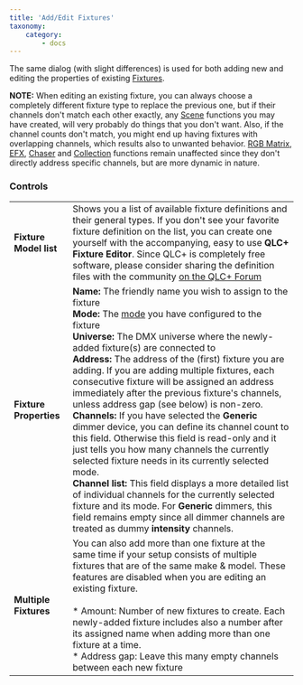 ```yaml
---
title: 'Add/Edit Fixtures'
taxonomy:
    category:
        - docs
---
```


The same dialog (with slight differences) is used for both adding new and editing the properties of existing [Fixtures](/basics/glossary-and-concepts#fixtures).

**NOTE:** When editing an existing fixture, you can always choose a completely different fixture type to replace the previous one, but if their channels don't match each other exactly, any [Scene](/basics/glossary-and-concepts#scene) functions you may have created, will very probably do things that you don't want. Also, if the channel counts don't match, you might end up having fixtures with overlapping channels, which results also to unwanted behavior. [RGB Matrix](/basics/glossary-and-concepts#rgb-matrix), [EFX](/basics/glossary-and-concepts#efx), [Chaser](/basics/glossary-and-concepts#chaser) and [Collection](/basics/glossary-and-concepts#collection) functions remain unaffected since they don't directly address specific channels, but are more dynamic in nature.

### Controls

|     |     |
| --- | --- |
| **Fixture Model list** | Shows you a list of available fixture definitions and their general types. If you don't see your favorite fixture definition on the list, you can create one yourself with the accompanying, easy to use **QLC+ Fixture Editor**. Since QLC+ is completely free software, please consider sharing the definition files with the community [on the QLC+ Forum](https://www.qlcplus.org/forum/viewforum.php?f=3) |
| **Fixture Properties** | **Name:** The friendly name you wish to assign to the fixture<br>**Mode:** The [mode](/basics/glossary-and-concepts#fixture-mode) you have configured to the fixture<br>**Universe:** The DMX universe where the newly-added fixture(s) are connected to<br>**Address:** The address of the (first) fixture you are adding. If you are adding multiple fixtures, each consecutive fixture will be assigned an address immediately after the previous fixture's channels, unless address gap (see below) is non-zero.<br>**Channels:** If you have selected the **Generic** dimmer device, you can define its channel count to this field. Otherwise this field is read-only and it just tells you how many channels the currently selected fixture needs in its currently selected mode.<br>**Channel list:** This field displays a more detailed list of individual channels for the currently selected fixture and its mode. For **Generic** dimmers, this field remains empty since all dimmer channels are treated as dummy **intensity** channels. |
| **Multiple Fixtures** | You can also add more than one fixture at the same time if your setup consists of multiple fixtures that are of the same make & model. These features are disabled when you are editing an existing fixture.<br><br>* Amount: Number of new fixtures to create. Each newly-added fixture includes also a number after its assigned name when adding more than one fixture at a time.<br>* Address gap: Leave this many empty channels between each new fixture |